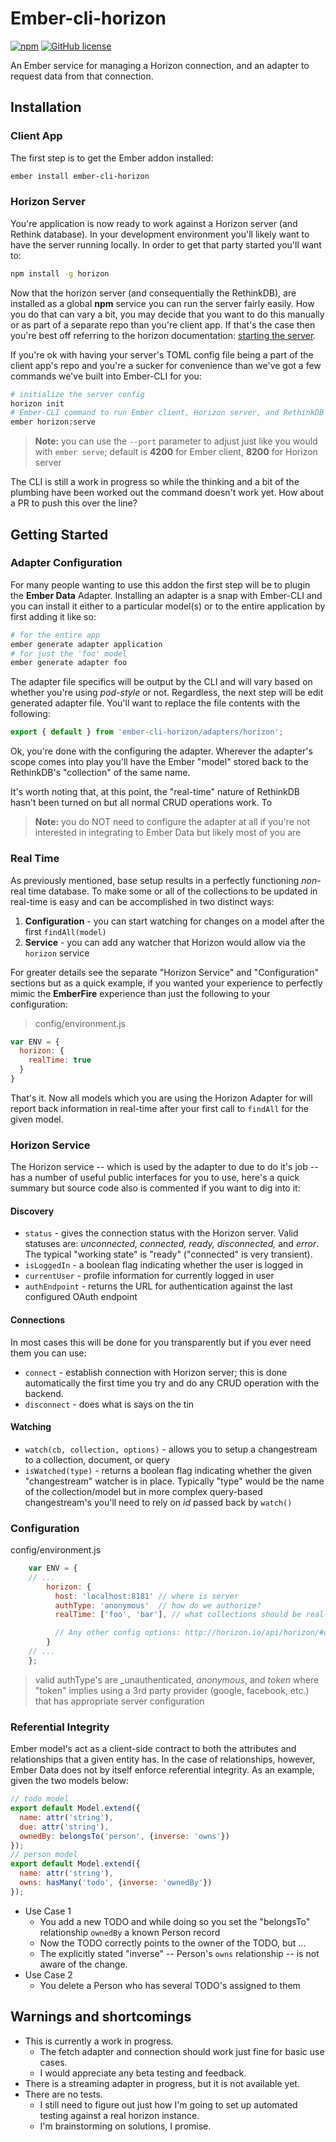 # Ember-cli-horizon

[![npm](https://img.shields.io/npm/v/ember-cli-horizon.svg)](https://www.npmjs.com/package/ember-cli-horizon)
[![GitHub license](https://img.shields.io/badge/license-MIT-blue.svg)](https://raw.githubusercontent.com/jonesetc/ember-cli-horizon/master/LICENSE.md)

An Ember service for managing a Horizon connection, and an adapter to request data from that connection.

## Installation

### Client App

The first step is to get the Ember addon installed:

```sh
ember install ember-cli-horizon
```

### Horizon Server

You're application is now ready to work against a Horizon server (and Rethink database). In your development environment you'll likely want to have the server running locally. In order to get that party started you'll want to:

```sh
npm install -g horizon
```

Now that the horizon server (and consequentially the RethinkDB), are installed as a global **npm** service you can run the server fairly easily. How you do that can vary a bit, you may decide that you want to do this manually or as part of a separate repo than you're client app. If that's the case then you're best off referring to the horizon documentation: [starting the server](http://horizon.io/docs/getting-started/#start-the-server).

If you're ok with having your server's TOML config file being a part of the client app's repo and you're a sucker for convenience than we've got a few commands we've built into Ember-CLI for you:

```sh
# initialize the server config
horizon init
# Ember-CLI command to run Ember client, Horizon server, and RethinkDB and have them all wired up
ember horizon:serve
```

> **Note:** you can use the `--port` parameter to adjust just like you would with `ember serve`; default is **4200** for Ember client, **8200** for Horizon server

The CLI is still a work in progress so while the thinking and a bit of the plumbing have been worked out the command doesn't work yet. How about a PR to push this over the line?

## Getting Started

### Adapter Configuration

For many people wanting to use this addon the first step will be to plugin the **Ember Data** Adapter. Installing an adapter is a snap with Ember-CLI and you can install it either to a particular model(s) or to the entire application by first adding it like so:

```sh
# for the entire app
ember generate adapter application
# for just the 'foo' model
ember generate adapter foo
```

The adapter file specifics will be output by the CLI and will vary based on whether you're using _pod-style_ or not. Regardless, the next step will be edit generated adapter file. You'll want to replace the file contents with the following:

```js
export { default } from 'ember-cli-horizon/adapters/horizon';
```

Ok, you're done with the configuring the adapter. Wherever the adapter's scope comes into play you'll have the Ember "model" stored back to the RethinkDB's "collection" of the same name.

It's worth noting that, at this point, the "real-time" nature of RethinkDB hasn't been turned on but all normal CRUD operations work. To

> **Note:** you do NOT need to configure the adapter at all if you're not interested in integrating to Ember Data but likely most of you are

### Real Time

As previously mentioned, base setup results in a perfectly functioning _non_-real time database. To make some or all of the collections to be updated in real-time is easy and can be accomplished in two distinct ways:

1. **Configuration** - you can start watching for changes on a model after the first `findAll(model)`
2. **Service** - you can add any watcher that Horizon would allow via the `horizon` service

For greater details see the separate "Horizon Service" and "Configuration" sections but as a quick example, if you wanted your experience to perfectly mimic the **EmberFire** experience than just the following to your configuration:

> config/environment.js

```js
var ENV = {
  horizon: {
    realTime: true
  }
}
```

That's it. Now all models which you are using the Horizon Adapter for will report back information in real-time after your first call to `findAll` for the given model.

### Horizon Service

The Horizon service -- which is used by the adapter to due to do it's job -- has a number of useful public interfaces for you to use, here's a quick summary but source code also is commented if you want to dig into it:

#### Discovery

- `status` - gives the connection status with the Horizon server. Valid statuses are: _unconnected, connected, ready, disconnected,_ and  _error_. The typical "working state" is "ready" ("connected" is very transient).
- `isLoggedIn` - a boolean flag indicating whether the user is logged in
- `currentUser` - profile information for currently logged in user
- `authEndpoint` - returns the URL for authentication against the last configured OAuth endpoint


#### Connections

In most cases this will be done for you transparently but if you ever need them you can use:

- `connect` - establish connection with Horizon server; this is done automatically the first time you try and do any CRUD operation with the backend.
- `disconnect` - does what is says on the tin

#### Watching

- `watch(cb, collection, options)` - allows you to setup a changestream to a collection, document, or query
- `isWatched(type)` - returns a boolean flag indicating whether the given "changestream" watcher is in place. Typically "type" would be the name of the collection/model but in more complex query-based changestream's you'll need to rely on _id_ passed back by `watch()`


### Configuration

config/environment.js

```js
    var ENV = {
    // ...
        horizon: {
          host: 'localhost:8181' // where is server
          authType: 'anonymous'  // how do we authorize?
          realTime: ['foo', 'bar'], // what collections should be real-time (boolean or array)

          // Any other config options: http://horizon.io/api/horizon/#constructor
        }
    // ...
    };
```

> valid authType's are _unauthenticated, _anonymous_, and _token_ where "token" implies using a 3rd party provider (google, facebook, etc.) that has appropriate server configuration


### Referential Integrity

Ember model's act as a client-side contract to both the attributes and relationships that a given entity has. In the case of relationships, however, Ember Data does not by itself enforce referential integrity. As an example, given the two models below:

```js
// todo model
export default Model.extend({
  name: attr('string'),
  due: attr('string'),
  ownedBy: belongsTo('person', {inverse: 'owns'})
});
// person model
export default Model.extend({
  name: attr('string'),
  owns: hasMany('todo', {inverse: 'ownedBy'})
});
```

- Use Case 1
  - You add a new TODO and while doing so you set the "belongsTo" relationship `ownedBy` a known Person record
  - Now the TODO correctly points to the owner of the TODO, but ...
  - The explicitly stated "inverse" -- Person's `owns` relationship -- is not aware of the change.
- Use Case 2
  - You delete a Person who has several TODO's assigned to them

## Warnings and shortcomings

- This is currently a work in progress.
    - The fetch adapter and connection should work just fine for basic use cases.
    - I would appreciate any beta testing and feedback.
- There is a streaming adapter in progress, but it is not available yet.
- There are no tests.
    - I still need to figure out just how I'm going to set up automated testing against a real horizon instance.
    - I'm brainstorming on solutions, I promise.

